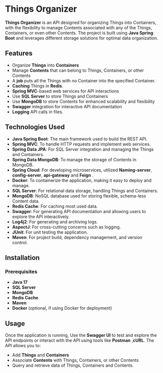 # Things Organizer

**Things Organizer** is an API designed for organizing Things into Containers, with the flexibility to manage Contents associated with any of the Things, Containers, or even other Contents. The project is built using **Java Spring Boot** and leverages different storage solutions for optimal data organization.

## Features

- Organize **Things** into **Containers**
- Manage **Contents** that can belong to Things, Containers, or other Contents
- A **job** puts all the Things with no Container into the specified Container.
- **Caching** Things in **Redis**.
- **Spring MVC**-based web services for API interactions
- Use **SQL Server** to store Things and Containers
- Use **MongoDB** to store Contents for enhanced scalability and flexibility
- **Swagger** integration for interactive API documentation
- **Logging** API calls in files.

## Technologies Used

- **Java Spring Boot**: The main framework used to build the REST API.
- **Spring MVC**: To handle HTTP requests and implement web services.
- **Spring Data JPA**: For SQL Server integration and managing the Things and Containers.
- **Spring Data MongoDB**: To manage the storage of Contents in MongoDB.
- **Spring Cloud**: For developing microservices, utilized **Naming-server**, **config-server**, **api-gateway** and **Feign** .
- **Docker**: To containerize the application, making it easy to deploy and manage.
- **SQL Server**: For relational data storage, handling Things and Containers.
- **MongoDB**: NoSQL database used for storing flexible, schema-less Content data.
- **Redis Cache**: For caching most used data.
- **Swagger**: For generating API documentation and allowing users to explore the API interactively.
- **Log4j2**: For generating and archiving logs.
- **AspectJ**: For cross-cutting concerns such as logging.
- **JUnit**: For unit testing the application.
- **Maven**: For project build, dependency management, and version control.

## Installation

### Prerequisites

- **Java 17**
- **SQL Server**
- **MongoDB**
- **Redis Cache**
- **Maven**
- **Docker** (optional, if using Docker for deployment)

## Usage

Once the application is running, Use the **Swagger UI** to test and explore the API endpoints or interact with the API using tools like **Postman** ,**cURL**. The API allows you to:

- Add **Things** and **Containers**
- Associate **Contents** with Things, Containers, or other Contents
- Query and retrieve data of Things, Containers and Contents.
